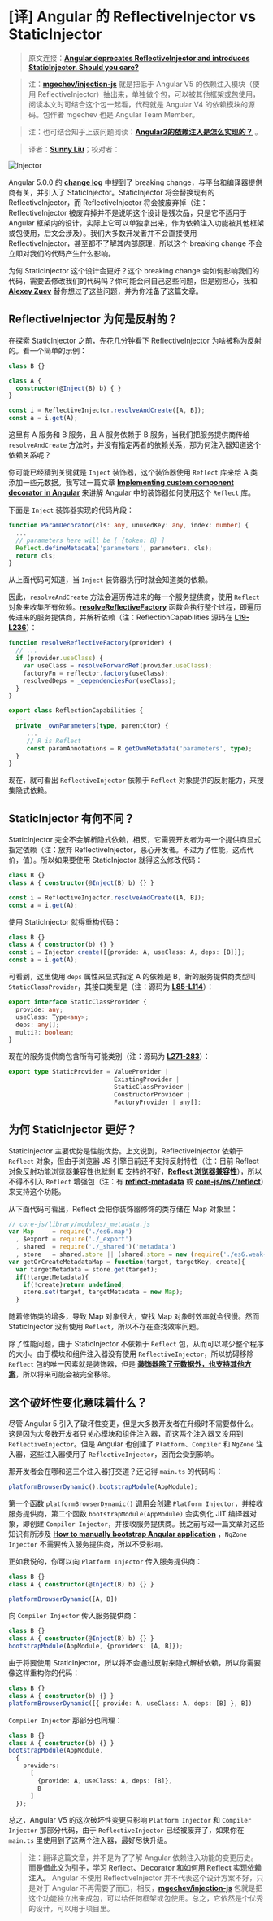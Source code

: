 # [译] Angular 的 ReflectiveInjector vs StaticInjector

> 原文连接：**[Angular deprecates ReflectiveInjector and introduces StaticInjector. Should you care?](https://blog.angularindepth.com/angular-introduces-staticinjector-should-you-care-4e059eca030c)**

> 注：**[mgechev/injection-js](https://github.com/mgechev/injection-js)** 就是把低于 Angular V5 的依赖注入模块（使用 ReflectiveInjector）抽出来，单独做个包，可以被其他框架或包使用，阅读本文时可结合这个包一起看，代码就是 Angular V4 的依赖模块的源码。包作者 mgechev 也是 Angular Team Member。

> 注：也可结合知乎上该问题阅读：**[Angular2的依赖注入是怎么实现的？](https://www.zhihu.com/question/265773703/answer/299346644)** 。

> 译者：**[Sunny Liu](https://segmentfault.com/u/lx1036/articles)**；校对者：

![Injector](../assets/18/1.jpeg)

Angular 5.0.0 的 **[change log](https://github.com/angular/angular/blob/master/CHANGELOG.md#500-pentagonal-donut-2017-11-01)** 中提到了 breaking change，与平台和编译器提供商有关，并引入了 StaticInjector。StaticInjector 将会替换现有的 ReflectiveInjector，而 ReflectiveInjector 将会被废弃掉（注：ReflectiveInjector 被废弃掉并不是说明这个设计是残次品，只是它不适用于 Angular 框架内的设计，实际上它可以单独拿出来，作为依赖注入功能被其他框架或包使用，后文会涉及）。我们大多数开发者并不会直接使用 ReflectiveInjector，甚至都不了解其内部原理，所以这个 breaking change 不会立即对我们的代码产生什么影响。

为何 StaticInjector 这个设计会更好？这个 breaking change 会如何影响我们的代码，需要去修改我们的代码吗？你可能会问自己这些问题，但是别担心，我和 **[Alexey Zuev](https://medium.com/@a.yurich.zuev)** 替你想过了这些问题，并为你准备了这篇文章。

## ReflectiveInjector 为何是反射的？
在探索 StaticInjector 之前，先花几分钟看下 ReflectiveInjector 为啥被称为反射的。看一个简单的示例：

```ts
class B {}

class A {
  constructor(@Inject(B) b) { }
}

const i = ReflectiveInjector.resolveAndCreate([A, B]);
const a = i.get(A);
```

这里有 A 服务和 B 服务，且 A 服务依赖于 B 服务，当我们把服务提供商传给 `resolveAndCreate` 方法时，并没有指定两者的依赖关系，那为何注入器知道这个依赖关系呢？

你可能已经猜到关键就是 `Inject` 装饰器，这个装饰器使用 `Reflect` 库来给 A 类添加一些元数据。我写过一篇文章 **[Implementing custom component decorator in Angular](https://blog.angularindepth.com/implementing-custom-component-decorator-in-angular-4d037d5a3f0d)** 来讲解 Angular 中的装饰器如何使用这个 `Reflect` 库。

下面是 `Inject` 装饰器实现的代码片段：

```ts
function ParamDecorator(cls: any, unusedKey: any, index: number) {
  ...
  // parameters here will be [ {token: B} ]
  Reflect.defineMetadata('parameters', parameters, cls);
  return cls;
}
```

从上面代码可知道，当 `Inject` 装饰器执行时就会知道类的依赖。

因此，`resolveAndCreate` 方法会遍历传进来的每一个服务提供商，使用 `Reflect` 对象来收集所有依赖。**[resolveReflectiveFactory](https://github.com/angular/angular/blob/4.4.x/packages/core/src/di/reflective_provider.ts#L100-L121)** 函数会执行整个过程，即遍历传进来的服务提供商，并解析依赖（注：ReflectionCapabilities 源码在 **[L19-L236](https://github.com/angular/angular/blob/4.4.x/packages/core/src/reflection/reflection_capabilities.ts#L19-L236)**）：

```ts
function resolveReflectiveFactory(provider) {
  // ...
  if (provider.useClass) {
    var useClass = resolveForwardRef(provider.useClass);
    factoryFn = reflector.factory(useClass);
    resolvedDeps = _dependenciesFor(useClass);
  }
}

export class ReflectionCapabilities {
  ...
  private _ownParameters(type, parentCtor) {
     ...
     // R is Reflect
     const paramAnnotations = R.getOwnMetadata('parameters', type);
  }
}
```

现在，就可看出 `ReflectiveInjector` 依赖于 `Reflect` 对象提供的反射能力，来搜集隐式依赖。

## StaticInjector 有何不同？
StaticInjector 完全不会解析隐式依赖，相反，它需要开发者为每一个提供商显式指定依赖（注：放弃 ReflectiveInjector，恶心开发者。不过为了性能，这点代价，值）。所以如果要使用 StaticInjector 就得这么修改代码：

```ts
class B {}
class A { constructor(@Inject(B) b) {} }

const i = ReflectiveInjector.resolveAndCreate([A, B]);
const a = i.get(A);
```

使用 StaticInjector 就得重构代码：

```ts
class B {}
class A { constructor(b) {} }
const i = Injector.create([{provide: A, useClass: A, deps: [B]]};
const a = i.get(A);
```

可看到，这里使用 `deps` 属性来显式指定 A 的依赖是 B，新的服务提供商类型叫 `StaticClassProvider`，其接口类型是（注：源码为 **[L85-L114](https://github.com/angular/angular/blob/7.1.0/packages/core/src/di/provider.ts#L85-L114)**）：

```ts
export interface StaticClassProvider {
  provide: any;
  useClass: Type<any>;
  deps: any[];
  multi?: boolean;
}
```

现在的服务提供商包含所有可能类别（注：源码为 **[L271-283](https://github.com/angular/angular/blob/7.1.0/packages/core/src/di/provider.ts#L271-L283)**）：

```ts
export type StaticProvider = ValueProvider | 
                             ExistingProvider |
                             StaticClassProvider |  
                             ConstructorProvider |
                             FactoryProvider | any[];
```



## 为何 StaticInjector 更好？
StaticInjector 主要优势是性能优势。上文说到，ReflectiveInjector 依赖于 `Reflect` 对象，但由于浏览器 JS 引擎目前还不支持反射特性（注：目前 Reflect 对象反射功能浏览器兼容性也就剩 IE 支持的不好，**[Reflect 浏览器兼容性](https://developer.mozilla.org/zh-CN/docs/Web/JavaScript/Reference/Global_Objects/Reflect#%E6%B5%8F%E8%A7%88%E5%99%A8%E5%85%BC%E5%AE%B9)**），所以不得不引入 `Reflect` 增强包（注：有 **[reflect-metadata](https://www.npmjs.com/package/reflect-metadata)** 或 **[core-js/es7/reflect](https://www.npmjs.com/package/core-js)**）来支持这个功能。

从下面代码可看出，Reflect 会把你装饰器修饰的类存储在 Map 对象里：

```ts
// core-js/library/modules/_metadata.js
var Map     = require('./es6.map')
  , $export = require('./_export')
  , shared  = require('./_shared')('metadata')
  , store   = shared.store || (shared.store = new (require('./es6.weak-map')));
var getOrCreateMetadataMap = function(target, targetKey, create){
  var targetMetadata = store.get(target);
  if(!targetMetadata){
    if(!create)return undefined;
    store.set(target, targetMetadata = new Map);
  }
```

随着修饰类的增多，导致 Map 对象很大，查找 Map 对象时效率就会很慢。然而 StaticInjector 没有使用 `Reflect`，所以不存在查找效率问题。

除了性能问题，由于 StaticInjector 不依赖于 `Reflect` 包，从而可以减少整个程序的大小。由于模块和组件注入器没有使用 `ReflectiveInjector`，所以妨碍移除 `Reflect` 包的唯一因素就是装饰器，但是 **[装饰器除了元数据外，也支持其他方案](https://stackoverflow.com/questions/45274539/when-and-how-s-decorator-applied-to-the-decorated-classes-from-the-angular-pack)**，所以将来可能会被完全移除。

## 这个破坏性变化意味着什么？
尽管 Angular 5 引入了破坏性变更，但是大多数开发者在升级时不需要做什么。这是因为大多数开发者只关心模块和组件注入器，而这两个注入器又没用到 `ReflectiveInjector`。但是 Angular 也创建了 `Platform`、`Compiler` 和 `NgZone` 注入器，这些注入器使用了 `ReflectiveInjector`，因而会受到影响。

那开发者会在哪和这三个注入器打交道？还记得 `main.ts` 的代码吗：

```ts
platformBrowserDynamic().bootstrapModule(AppModule);
```

第一个函数 `platformBrowserDynamic()` 调用会创建 `Platform Injector`，并接收服务提供商，第二个函数 `bootstrapModule(AppModule)` 会实例化 JIT 编译器对象，即创建 `Compiler Injector`，并接收服务提供商。我之前写过一篇文章对这些知识有所涉及 **[How to manually bootstrap Angular application](https://blog.angularindepth.com/how-to-manually-bootstrap-an-angular-application-9a36ccf86429)** ，`NgZone Injector` 不需要传入服务提供商，所以不受影响。

正如我说的，你可以向 `Platform Injector` 传入服务提供商：

```ts
class B {}
class A { constructor(@Inject(B) b) {} }

platformBrowserDynamic([A, B])
```

向 `Compiler Injector` 传入服务提供商：

```ts
class B {}
class A { constructor(@Inject(B) b) {} }
bootstrapModule(AppModule, {providers: [A, B]});
```

由于将要使用 StaticInjector，所以将不会通过反射来隐式解析依赖，所以你需要像这样重构你的代码：

```ts
class B {}
class A { constructor(b) {} }
platformBrowserDynamic([{ provide: A, useClass: A, deps: [B] }, B])
```

`Compiler Injector` 那部分也同理：

```ts
class B {}
class A { constructor(b) {} }
bootstrapModule(AppModule,
  {
    providers: 
      [
        {provide: A, useClass: A, deps: [B]},
        B
      ]
  });
```

总之，Angular V5 的这次破坏性变更只影响 `Platform Injector` 和 `Compiler Injector` 那部分代码，由于 `ReflectiveInjector` 已经被废弃了，如果你在 `main.ts` 里使用到了这两个注入器，最好尽快升级。

> 注：翻译这篇文章，并不是为了了解 Angular 依赖注入功能的变更历史。**而是借此文为引子，学习 Reflect、Decorator 和如何用 Reflect 实现依赖注入。** Angular 不使用 ReflectiveInjector 并不代表这个设计方案不好，只是对于 Angular 不再需要了而已，相反，**[mgechev/injection-js](https://github.com/mgechev/injection-js)** 包就是把这个功能独立出来成包，可以给任何框架或包使用。总之，它依然是个优秀的设计，可以用于项目里。